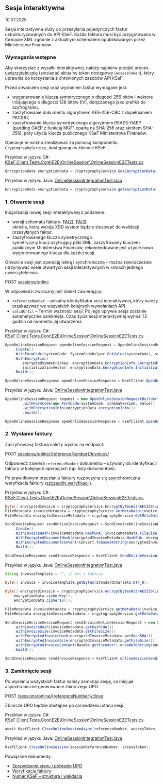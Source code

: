 ## Sesja interaktywna
10.07.2025

Sesja interaktywna służy do przesyłania pojedynczych faktur ustrukturyzowanych do API KSeF. Każda faktura musi być przygotowana w formacie XML zgodnie z aktualnym schematem opublikowanym przez Ministerstwo Finansów.

### Wymagania wstępne

Aby skorzystać z wysyłki interaktywnej, należy najpierw przejść proces [uwierzytelnienia](uwierzytelnianie.md) i posiadać aktualny token dostępowy (```accessToken```), który uprawnia do korzystania z chronionych zasobów API KSeF.

Przed otwarciem sesji oraz wysłaniem faktur wymagane jest:
* wygenerowanie klucza symetrycznego o długości 256 bitów i wektora inicjującego o długości 128 bitów (IV), dołączanego jako prefiks do szyfrogramu,
* zaszyfrowanie dokumentu algorytmem AES-256-CBC z dopełnianiem PKCS#7,
* zaszyfrowanie klucza symetrycznego algorytmem RSAES-OAEP (padding OAEP z funkcją MGF1 opartą na SHA-256 oraz skrótem SHA-256), przy użyciu klucza publicznego KSeF Ministerstwa Finansów.

Operacje te można zrealizować za pomocą komponentu ```CryptographyService```, dostępnego w kliencie KSeF.

Przykład w języku C#:
[KSeF.Client.Tests.Core\E2E\OnlineSession\OnlineSessionE2ETests.cs](https://github.com/CIRFMF/ksef-client-csharp/blob/main/KSeF.Client.Tests.Core/E2E/OnlineSession/OnlineSessionE2ETests.cs)

```csharp
EncryptionData encryptionData = CryptographyService.GetEncryptionData();
```
Przykład w języku Java:
[OnlineSessionIntegrationTest.java](https://github.com/CIRFMF/ksef-client-java/blob/main/demo-web-app/src/integrationTest/java/pl/akmf/ksef/sdk/OnlineSessionIntegrationTest.java)

```java
EncryptionData encryptionData = cryptographyService.getEncryptionData();
```

### 1. Otwarcie sesji

Inicjalizacja nowej sesji interaktywnej z podaniem:
* wersji schematu faktury: [FA(2)](faktury/schemat-FA(2)-v1-0E.xsd), [FA(3)](faktury/schemat-FA(3)-v1-0E.xsd) <br>
określa, którą wersję XSD system będzie stosować do walidacji przesyłanych faktur.
* zaszyfrowanego klucza symetrycznego<br>
symetryczny klucz szyfrujący pliki XML, zaszyfrowany kluczem publicznym Ministerstwa Finansów; rekomendowane jest użycie nowo wygenerowanego klucza dla każdej sesji.

Otwarcie sesji jest operacją lekką i synchroniczną – można równocześnie utrzymywać wiele otwartych sesji interaktywnych w ramach jednego uwierzytelnienia.

POST [sessions/online](https://ksef-test.mf.gov.pl/docs/v2/index.html#tag/Wysylka-interaktywna/operation/onlineSession.open)

W odpowiedzi zwracany jest obiekt zawierający: 
 - ```referenceNumber``` – unikalny identyfikator sesji interaktywnej, który należy przekazywać we wszystkich kolejnych wywołaniach API.
 - ```validUntil``` – Termin ważności sesji. Po jego upływie sesja zostanie automatycznie zamknięta. Czas życia sesji interaktywnej wynosi 12 godzin od momentu jej utworzenia.

Przykład w języku C#:
[KSeF.Client.Tests.Core\E2E\OnlineSession\OnlineSessionE2ETests.cs](https://github.com/CIRFMF/ksef-client-csharp/blob/main/KSeF.Client.Tests.Core/E2E/OnlineSession/OnlineSessionE2ETests.cs)
```csharp
OpenOnlineSessionRequest openOnlineSessionRequest = OpenOnlineSessionRequestBuilder
    .Create()
    .WithFormCode(systemCode: SystemCodeHelper.GetValue(systemCode), schemaVersion: DefaultSchemaVersion, value: DefaultFormCodeValue)
    .WithEncryption(
        encryptedSymmetricKey: encryptionData.EncryptionInfo.EncryptedSymmetricKey,
        initializationVector: encryptionData.EncryptionInfo.InitializationVector)
    .Build();

OpenOnlineSessionResponse openOnlineSessionResponse = KsefClient.OpenOnlineSessionAsync(openOnlineSessionRequest, accessToken, CancellationToken);
```

Przykład w języku Java:
[OnlineSessionIntegrationTest.java](https://github.com/CIRFMF/ksef-client-java/blob/main/demo-web-app/src/integrationTest/java/pl/akmf/ksef/sdk/OnlineSessionIntegrationTest.java)

```java
OpenOnlineSessionRequest request = new OpenOnlineSessionRequestBuilder()
        .withFormCode(new FormCode(systemCode, schemaVersion, value))
        .withEncryptionInfo(encryptionData.encryptionInfo())
        .build();

OpenOnlineSessionResponse openOnlineSessionResponse = ksefClient.openOnlineSession(request, accessToken);
```

### 2. Wysłanie faktury

Zaszyfrowaną fakturę należy wysłać na endpoint:

POST [sessions/online/{referenceNumber}/invoices/](https://ksef-test.mf.gov.pl/docs/v2/index.html#tag/Wysylka-interaktywna/paths/~1api~1v2~1sessions~1online~1%7BreferenceNumber%7D~1invoices/post)

Odpowiedź zawiera ```referenceNumber``` dokumentu – używany do identyfikacji faktury w kolejnych operacjach (np. listy dokumentów).

Po prawidłowym przesłaniu faktury rozpoczyna się asynchroniczna weryfikacja faktury ([szczegóły weryfikacji](faktury/weryfikacja-faktury.md)).

Przykład w języku C#:
[KSeF.Client.Tests.Core\E2E\OnlineSession\OnlineSessionE2ETests.cs](https://github.com/CIRFMF/ksef-client-csharp/blob/main/KSeF.Client.Tests.Core/E2E/OnlineSession/OnlineSessionE2ETests.cs)

```csharp
byte[] encryptedInvoice = cryptographyService.EncryptBytesWithAES256(invoice, encryptionData.CipherKey, encryptionData.CipherIv);
FileMetadata invoiceMetadata = cryptographyService.GetMetaData(invoice);
FileMetadata encryptedInvoiceMetadata = cryptographyService.GetMetaData(encryptedInvoice);

SendInvoiceRequest sendOnlineInvoiceRequest = SendInvoiceOnlineSessionRequestBuilder
    .Create()
    .WithInvoiceHash(invoiceMetadata.HashSHA, invoiceMetadata.FileSize)
    .WithEncryptedDocumentHash(encryptedInvoiceMetadata.HashSHA, encryptedInvoiceMetadata.FileSize)
    .WithEncryptedDocumentContent(Convert.ToBase64String(encryptedInvoice))
    .Build();

SendInvoiceResponse sendInvoiceResponse = KsefClient.SendOnlineSessionInvoiceAsync(sendOnlineInvoiceRequest, referenceNumber, accessToken);
```

Przykład w języku Java:
[OnlineSessionIntegrationTest.java](https://github.com/CIRFMF/ksef-client-java/blob/main/demo-web-app/src/integrationTest/java/pl/akmf/ksef/sdk/OnlineSessionIntegrationTest.java)

```java
String invoiceTemplate = ""; // xml z fakturą

byte[] invoice = invoiceTemplate.getBytes(StandardCharsets.UTF_8);

byte[] encryptedInvoice = cryptographyService.encryptBytesWithAES256(invoice,
    encryptionData.cipherKey(),
    encryptionData.cipherIv());

FileMetadata invoiceMetadata = cryptographyService.getMetaData(invoice);
FileMetadata encryptedInvoiceMetadata = cryptographyService.getMetaData(encryptedInvoice);

SendInvoiceOnlineSessionRequest sendInvoiceOnlineSessionRequest = new SendInvoiceOnlineSessionRequestBuilder()
    .withInvoiceHash(invoiceMetadata.getHashSHA())
    .withInvoiceSize(invoiceMetadata.getFileSize())
    .withEncryptedInvoiceHash(encryptedInvoiceMetadata.getHashSHA())
    .withEncryptedInvoiceSize(encryptedInvoiceMetadata.getFileSize())
    .withEncryptedInvoiceContent(Base64.getEncoder().encodeToString(encryptedInvoice))
    .build();

SendInvoiceResponse sendInvoiceResponse = ksefClient.onlineSessionSendInvoice(sessionReferenceNumber, sendInvoiceOnlineSessionRequest, accessToken);
```

### 3. Zamknięcie sesji
Po wysłaniu wszystkich faktur należy zamknąć sesję, co inicjuje asynchroniczne generowanie zbiorczego UPO.

POST [/sessions/online/\{referenceNumber\}/close](https://ksef-test.mf.gov.pl/docs/v2/index.html#tag/Wysylka-interaktywna/paths/~1api~1v2~1sessions~1online~1%7BreferenceNumber%7D~1close/post)

Zbiorcze UPO będzie dostępne po sprawdzeniu stanu sesji.

Przykład w języku C#:
[KSeF.Client.Tests.Core\E2E\OnlineSession\OnlineSessionE2ETests.cs](https://github.com/CIRFMF/ksef-client-csharp/blob/main/KSeF.Client.Tests.Core/E2E/OnlineSession/OnlineSessionE2ETests.cs)

```csharp
await KsefClient.CloseOnlineSessionAsync(referenceNumber, accessToken, CancellationToken);
```

Przykład w języku Java:
[OnlineSessionIntegrationTest.java](https://github.com/CIRFMF/ksef-client-java/blob/main/demo-web-app/src/integrationTest/java/pl/akmf/ksef/sdk/OnlineSessionIntegrationTest.java)

```java
ksefClient.closeOnlineSession(sessionReferenceNumber, accessToken);
```

Powiązane dokumenty: 
- [Sprawdzenie stanu i pobranie UPO](faktury/sesja-sprawdzenie-stanu-i-pobranie-upo.md)
- [Weryfikacja faktury](faktury/weryfikacja-faktury.md)
- [Numer KSeF – struktura i walidacja](numer-ksef.md)